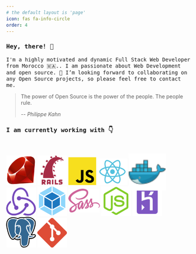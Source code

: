 ```yaml
---
# the default layout is 'page'
icon: fas fa-info-circle
order: 4
---
```


### <samp>Hey, there! 👋 </samp>

<samp>I'm a highly motivated and dynamic Full Stack Web Developer from Morocco 🇲🇦.. I am passionate about Web Development and open source. 🤗 I’m looking forward to collaborating on any Open Source projects, so please feel free to contact me.</samp>

> The power of Open Source is the power of the people. The people rule.
>
> -- <cite>Philippe Kahn</cite>

### <samp>I am currently working with 👇 </samp>

<br />
<a href="https://www.ruby-lang.org/en/" taget="_blank"><img src='/assets/images/icons/ruby.svg' width="80"/></a>
<a href="https://rubyonrails.org/" taget="_blank"><img src='/assets/images/icons/rails.svg' width="80"/></a>
<a href="https://www.javascript.com/" taget="_blank"><img src='/assets/images/icons/javascript.svg' width="75"/></a>
<a href="https://reactjs.org/" taget="_blank"><img src='/assets/images/icons/react.svg' width="80"/></a>
<a href="https://docker.com/" taget="_blank"><img src='/assets/images/icons/docker.svg' width="100" style="position: relative; top: 15px"/></a>
<a href="https://redux.js.org/" taget="_blank"><img src='/assets/images/icons/redux.svg' width="80"/></a>
<a href="https://webpack.js.org/" taget="_blank"><img src='/assets/images/icons/webpack.svg' width="80"/></a>
<a href="https://sass-lang.com/" taget="_blank"><img src='/assets/images/icons/sass.svg' width="85" style="position: relative; bottom: 9px"/></a>
<a href="https://nodejs.org/" taget="_blank"><img src='/assets/images/icons/node-js.svg' width="80"/></a>
<a href="https://www.heroku.com/" taget="_blank"><img src='/assets/images/icons/heroku.svg' width="80"/></a>
<a href="https://www.postgresql.org/" taget="_blank"><img src='/assets/images/icons/postgresql.svg' width="80"/></a>
<a href="https://git-scm.com/" taget="_blank"><img src='/assets/images/icons/git.svg' width="80"/></a>
